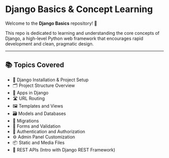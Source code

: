 # Django Basics & Concept Learning

Welcome to the **Django Basics** repository! 🎯

This repo is dedicated to learning and understanding the core concepts of Django, a high-level Python web framework that encourages rapid development and clean, pragmatic design.

---

## 📚 Topics Covered

- 🔧 Django Installation & Project Setup
- 🗂️ Project Structure Overview
- 🧩 Apps in Django
- 🛣️ URL Routing
- 🖼️ Templates and Views
- 🗃️ Models and Databases
- 🧵 Migrations
- 📝 Forms and Validation
- 🔐 Authentication and Authorization
- ⚙️ Admin Panel Customization
- 📦 Static and Media Files
- 🔄 REST APIs (Intro with Django REST Framework)
